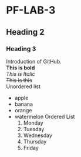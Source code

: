 # PF-LAB-3
## Heading 2
### Heading 3
Introduction of GitHub.
<br/>
**This is bold**
<br/>
_This is Italic_
<br/>
~~This is this~~
<br/>
Unordered list
- apple
- banana
- orange
- watermelon
Ordered List
  1. Monday
  2. Tuesday
  3. Wednesday
  4. Thursday
  5. Friday
